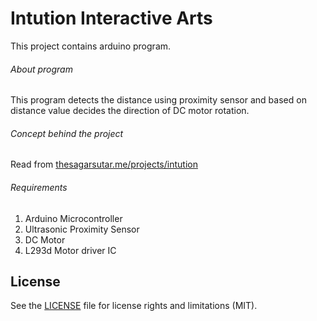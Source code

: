 # Intution Interactive Arts

This project contains arduino program.

###### About program

This program detects the distance using proximity sensor and based on distance value decides the direction of DC motor rotation.

###### Concept behind the project

Read from [thesagarsutar.me/projects/intution](http://thesagarsutar.me/projects/intution)

###### Requirements

1. Arduino Microcontroller
2. Ultrasonic Proximity Sensor
3. DC Motor
4. L293d Motor driver IC



## License

See the [LICENSE](LICENSE.md) file for license rights and limitations (MIT).
